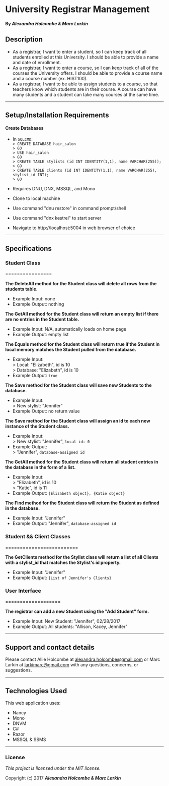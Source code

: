 # University Registrar Management

#### By _**Alexandra Holcombe & Marc Larkin**_

## Description

*  As a registrar, I want to enter a student, so I can keep track of all students enrolled at this University. I should be able to provide a name and date of enrollment.
*  As a registrar, I want to enter a course, so I can keep track of all of the courses the University offers. I should be able to provide a course name and a course number (ex. HIST100).
*  As a registrar, I want to be able to assign students to a course, so that teachers know which students are in their course. A course can have many students and a student can take many courses at the same time.

***

## Setup/Installation Requirements

#### Create Databases
* In `SQLCMD`:  
        `> CREATE DATABASE hair_salon`  
        `> GO`  
        `> USE hair_salon`  
        `> GO`  
        `> CREATE TABLE stylists (id INT IDENTITY(1,1), name VARCHAR(255));`  
        `> GO`  
        `> CREATE TABLE clients (id INT IDENTITY(1,1), name VARCHAR(255), stylist_id INT);`  
        `> GO`  

* Requires DNU, DNX, MSSQL, and Mono
* Clone to local machine
* Use command "dnu restore" in command prompt/shell
* Use command "dnx kestrel" to start server
* Navigate to http://localhost:5004 in web browser of choice

***

## Specifications

### Student Class
================  

**The DeleteAll method for the Student class will delete all rows from the students table.**
* Example Input: none
* Example Output: nothing

**The GetAll method for the Student class will return an empty list if there are no entries in the Student table.**
* Example Input: N/A, automatically loads on home page
* Example Output: empty list

**The Equals method for the Student class will return true if the Student in local memory matches the Student pulled from the database.**
* Example Input:  
        > Local: "Elizabeth", id is 10  
        > Database: "Elizabeth", id is 10  
* Example Output: `true`

**The Save method for the Student class will save new Students to the database.**
* Example Input:  
\> New stylist: "Jennifer"
* Example Output: no return value

**The Save method for the Student class will assign an id to each new instance of the Student class.**
* Example Input:  
\> New stylist: "Jennifer", `local id: 0`  
* Example Output:  
\> "Jennifer", `database-assigned id`  

**The GetAll method for the Student class will return all student entries in the database in the form of a list.**
* Example Input:  
        > "Elizabeth", id is 10  
        > "Katie", id is 11  
* Example Output: `{Elizabeth object}, {Katie object}`

**The Find method for the Student class will return the Student as defined in the database.**
* Example Input: "Jennifer"
* Example Output: "Jennifer", `database-assigned id`

<!-- ### Course class
================

**The DeleteAll method for the Course class will will delete all rows from the clients table.**
* Example Input: none
* Example Output: nothing

**The GetAll method for the Course class will return an empty list if there are no entries in the Course table.**
* Example Input: N/A, automatically loads on home page
* Example Output: empty list

**The Equals method for the Course class will return true if the Course in local memory matches the Course pulled from the database.**
* Example Input:  
        > Local: "Elizabeth", stylist_id is 4, id is 10  
        > Database: "Elizabeth", stylist_id is 4, id is 10  
* Example Output: `true`

**The Save method for the Course class will save new Courses to the database.**
* Example Input:  
\> New client: "Jennifer", `stylist_id`
* Example Output: no return value

**The Save method for the Course class will assign an id to each new instance of the Course class.**
* Example Input:  
\> New stylist: "Jennifer", `stylist_id`, `local id: 0`  
* Example Output:  
\> "Jennifer",  `stylist_id`, `database-assigned id`  

**The GetAll method for the Course class will return all client entries in the database in the form of a list.**
* Example Input:  
        > "Elizabeth", id is 10  
        > "Katie", id is 11  
* Example Output: `{Elizabeth object}, {Katie object}`

**The Find method for the Course class will return the Course as defined in the database.**
* Example Input: "Jennifer", `stylist_id`,
* Example Output: "Jennifer", `stylist_id`, `database-assigned id`

**The Update method for the Course class will return the Course with the new name.**
* Example Input: "Jennifer", `stylist_id`, id is 10
* Example Output: "Jenny", `stylist_id`, id is 10

**The Delete method for the Course class will return a list of Courses without the deleted Course.**
* Example Input: "Jennifer", `stylist_id`
* Example Output: "Kacey, Allison, Claire" -->


### Student && Client Classes
=========================  

**The GetClients method for the Stylist class will return a list of all Clients with a stylist_id that matches the Stylist's id property.**
* Example Input: "Jennifer"
* Example Output: `{List of Jennifer's Clients}`

### User Interface
===================  

**The registrar can add a new Student using the "Add Student" form.**
* Example Input: New Student: "Jennifer", 02/28/2017
* Example Output: All students: "Allison, Kacey, Jennifer"

<!-- **The user can add a new client using the "Add client" form.**
* Example Input: New Client: "Rebecca", Stylist: "Elizabeth"
* Example Output: Elizabeth's clients: "Claire, Rebecca"

**The user can click on any stylist in the Stylists list to view a new page with a list of the stylist's clients**
* Example Input: *jennifer clicky*
* Example Output: "Rebecca, Nicole, Claire"

**The user can edit a client using a link on the client's page which will lead to a change form.**
* Example Input:  
    \> *jennifer clicky*  
    \> New name: "Jenny"  
* Example Output: "Jenny", Stylist: "Allison"

**The user can delete a client using a link on the client's page which will lead to a change form.**
* Example Input:  
    \> *jennifer clicky*  
    \> *delete clicky*  
    \> *confirmation clicky*
* Example Output: Elizabeth's clients: "Rebecca, Claire" -->

***

## Support and contact details

Please contact Allie Holcombe at alexandra.holcombe@gmail.com or Marc Larkin at larkimarc@gmail.com with any questions, concerns, or suggestions.

***

## Technologies Used

This web application uses:
* Nancy
* Mono
* DNVM
* C#
* Razor
* MSSQL & SSMS

***

### License

*This project is licensed under the MIT license.*

Copyright (c) 2017 **_Alexandra Holcombe & Marc Larkin_**
